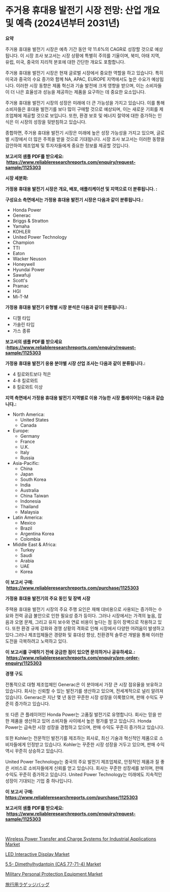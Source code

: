 <p><h1>주거용 휴대용 발전기 시장 전망: 산업 개요 및 예측 (2024년부터 2031년)</h1></p><p><strong>요약</strong></p>
<p><p>주거용 휴대용 발전기 시장은 예측 기간 동안 약 11.6%의 CAGR로 성장할 것으로 예상됩니다. 이 시장 조사 보고서는 시장 상황에 특별히 주의를 기울이며, 북미, 아태 지역, 유럽, 미국, 중국의 지리적 분포에 대한 간단한 개요도 포함합니다.</p><p>주거용 휴대용 발전기 시장은 현재 글로벌 시장에서 중요한 역할을 하고 있습니다. 특히 미국과 중국의 수요 증가와 함께 NA, APAC, EUROPE 지역에서도 높은 수요가 예상됩니다. 이러한 시장 동향은 제품 혁신과 기술 발전에 크게 영향을 받으며, 이는 소비자들이 더 나은 효율성과 성능을 제공하는 제품을 요구하는 데 중요한 요소입니다.</p><p>주거용 휴대용 발전기 시장의 성장은 미래에 더 큰 가능성을 가지고 있습니다. 이를 통해 소비자들은 휴대용 발전기를 보다 많이 구매할 것으로 예상되며, 이는 새로운 기회를 제조업체에 제공할 것으로 보입니다. 또한, 환경 보호 및 에너지 절약에 대한 증가하는 인식은 이 시장의 성장을 뒷받침하고 있습니다.</p><p>종합하면, 주거용 휴대용 발전기 시장은 미래에 높은 성장 가능성을 가지고 있으며, 글로벌 시장에서 더 많은 주목을 받을 것으로 기대됩니다. 시장 조사 보고서는 이러한 동향을 감안하여 제조업체 및 투자자들에게 중요한 정보를 제공할 것입니다.</p></p>
<p><strong>보고서의 샘플 PDF를 받으세요: &nbsp;<a href="https://www.reliableresearchreports.com/enquiry/request-sample/1125303">https://www.reliableresearchreports.com/enquiry/request-sample/1125303</a></strong></p>
<p><strong>시장 세분화:</strong></p>
<p><strong> 가정용 휴대용 발전기 시장은 개요, 배포, 애플리케이션 및 지역으로 더 분류됩니다. :</strong></p>
<p><strong>구성요소 측면에서는 가정용 휴대용 발전기 시장은 다음과 같이 분류됩니다.:</strong></p>
<p><ul><li>Honda Power</li><li>Generac</li><li>Briggs & Stratton</li><li>Yamaha</li><li>KOHLER</li><li>United Power Technology</li><li>Champion</li><li>TTI</li><li>Eaton</li><li>Wacker Neuson</li><li>Honeywell</li><li>Hyundai Power</li><li>Sawafuji</li><li>Scott's</li><li>Pramac</li><li>HGI</li><li>Mi-T-M</li></ul></p>
<p><strong> 가정용 휴대용 발전기 유형별 시장 분석은 다음과 같이 분류됩니다.:</strong></p>
<p><ul><li>디젤 타입</li><li>가솔린 타입</li><li>가스 종류</li></ul></p>
<p><strong>보고서의 샘플 PDF를 받으세요 :<a href="https://www.reliableresearchreports.com/enquiry/request-sample/1125303">https://www.reliableresearchreports.com/enquiry/request-sample/1125303</a></strong></p>
<p><strong> 가정용 휴대용 발전기 응용 분야별 시장 산업 조사는 다음과 같이 분류됩니다.:</strong></p>
<p><ul><li>4 킬로와트보다 적은</li><li>4-8 킬로와트</li><li>8 킬로와트 이상</li></ul></p>
<p><strong>지역 측면에서 가정용 휴대용 발전기 지역별로 이용 가능한 시장 플레이어는 다음과 같습니다.:</strong></p>
<p><ul>
    <li>
        North America:
        <ul>
            <li>United States</li>
            <li>Canada</li>
        </ul>
    </li>
    <li>
        Europe:
        <ul>
            <li>Germany</li>
            <li>France</li>
            <li>U.K.</li>
            <li>Italy</li>
            <li>Russia</li>
        </ul>
    </li>
    <li>
        Asia-Pacific:
        <ul>
            <li>China</li>
            <li>Japan</li>
            <li>South Korea</li>
            <li>India</li>
            <li>Australia</li>
            <li>China Taiwan</li>
            <li>Indonesia</li>
            <li>Thailand</li>
            <li>Malaysia</li>
        </ul>
    </li>
    <li>
        Latin America:
        <ul>
            <li>Mexico</li>
            <li>Brazil</li>
            <li>Argentina Korea</li>
            <li>Colombia</li>
        </ul>
    </li>
    <li>
        Middle East & Africa:
        <ul>
            <li>Turkey</li>
            <li>Saudi</li>
            <li>Arabia</li>
            <li>UAE</li>
            <li>Korea</li>
        </ul>
    </li>
    </ul></p>
<p><strong>이 보고서 구매: &nbsp;<a href="https://www.reliableresearchreports.com/purchase/1125303">https://www.reliableresearchreports.com/purchase/1125303</a></strong></p>
<p><strong>가정용 휴대용 발전기의 주요 동인 및 장벽 시장</strong></p>
<p><p>주택용 휴대용 발전기 시장의 주요 주행 요인은 재해 대비용으로 사용되는 증가하는 수요와 전력 공급 불안으로 인한 필요성 증가 등이다. 그러나 시장에서는 가격의 높음, 잡음과 오염 문제, 그리고 유지 보수와 연료 비용이 높다는 점 등이 장벽으로 작용하고 있다. 또한 환경 규제 강화와 경쟁 상황의 격화로 인해 시장에서 다양한 어려움이 발생하고 있다.그러나 제조업체들은 경량화 및 휴대성 향상, 친환경적 솔루션 개발을 통해 이러한 도전을 극복하려고 노력하고 있다.</p></p>
<p><strong>이 보고서를 구매하기 전에 궁금한 점이 있으면 문의하거나 공유하세요.: &nbsp;<a href="https://www.reliableresearchreports.com/enquiry/pre-order-enquiry/1125303">https://www.reliableresearchreports.com/enquiry/pre-order-enquiry/1125303</a></strong></p>
<p><strong>경쟁 구도</strong></p>
<p><p>전통적으로 대형 제조업체인 Generac은 이 분야에서 가장 큰 시장 점유율을 보유하고 있습니다. 회사는 신뢰할 수 있는 발전기를 생산하고 있으며, 전세계적으로 널리 알려져 있습니다. Generac은 지난 몇 년 동안 꾸준한 시장 성장을 이룩했으며, 판매 수익도 꾸준히 증가하고 있습니다.</p><p>또 다른 큰 플레이어인 Honda Power는 고품질 발전기로 유명합니다. 회사는 믿을 만한 제품을 생산하고 있어 소비자들 사이에서 높은 평가를 받고 있습니다. Honda Power는 급속한 시장 성장을 경험하고 있으며, 판매 수익도 꾸준히 증가하고 있습니다.</p><p>또한 Kohler는 전문적인 발전기를 제조하는 회사로, 최신 기술과 혁신적인 제품으로 소비자들에게 인정받고 있습니다. Kohler는 꾸준한 시장 성장을 거두고 있으며, 판매 수익 역시 꾸준히 상승하고 있습니다.</p><p>United Power Technology는 중국의 주요 발전기 제조업체로, 안정적인 제품과 질 좋은 서비스로 소비자들에게 신뢰를 얻고 있습니다. 회사는 꾸준한 성장세를 보이며, 판매 수익도 꾸준히 증가하고 있습니다. United Power Technology는 미래에도 지속적인 성장이 기대되는 기업 중 하나입니다.</p></p>
<p><strong>이 보고서 구매: &nbsp; <a href="https://www.reliableresearchreports.com/purchase/1125303">https://www.reliableresearchreports.com/purchase/1125303</a></strong></p>
<p><strong>보고서의 샘플 PDF를 받으세요: &nbsp;<a href="https://www.reliableresearchreports.com/enquiry/request-sample/1125303">https://www.reliableresearchreports.com/enquiry/request-sample/1125303</a></strong><strong></strong></p>
<p>&nbsp;</p>
<p><p><a href="https://view.publitas.com/reportprime-1/wireless-power-transfer-and-charge-systems-for-industrial-applications-market-analysis-and-market-size-global-industry-overview-market-segmentation-and-forecast-2024-to-2031/">Wireless Power Transfer and Charge Systems for Industrial Applications Market</a></p><p><a href="https://github.com/rahu1506/Market-Research-Report-List-3/blob/main/led-interactive-display-market.md">LED Interactive Display Market</a></p><p><a href="https://angry-finch-aaf.notion.site/5-5-Dimethylhydantoin-CAS-77-71-4-Market-Research-Report-Provides-thorough-Industry-Overview-whi-975d7c29ab2b45fc8ff96cfb05e85b76">5,5- Dimethylhydantoin (CAS 77-71-4) Market</a></p><p><a href="https://issuu.com/reportprime-2/docs/military-personal-protection-equipment-market-size">Military Personal Protection Equipment Market</a></p><p><a href="https://github.com/nxboeu02965442/Market-Research-Report-List-1/blob/main/9865296190551.md">旅行用ラゲッジバッグ</a></p></p>